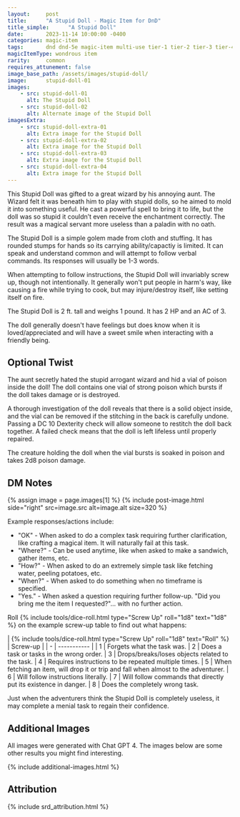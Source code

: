 ```yaml
---
layout:     post
title:      "A Stupid Doll - Magic Item for DnD"
title_simple:      "A Stupid Doll"
date:       2023-11-14 10:00:00 -0400
categories: magic-item
tags:       dnd dnd-5e magic-item multi-use tier-1 tier-2 tier-3 tier-4 sentient npc
magicItemType: wondrous item
rarity:     common
requires_attunement: false
image_base_path: /assets/images/stupid-doll/
image:      stupid-doll-01
images:
    - src: stupid-doll-01
      alt: The Stupid Doll
    - src: stupid-doll-02
      alt: Alternate image of the Stupid Doll
imagesExtra:
    - src: stupid-doll-extra-01
      alt: Extra image for the Stupid Doll
    - src: stupid-doll-extra-02
      alt: Extra image for the Stupid Doll
    - src: stupid-doll-extra-03
      alt: Extra image for the Stupid Doll
    - src: stupid-doll-extra-04
      alt: Extra image for the Stupid Doll
---
```


This Stupid Doll was gifted to a great wizard by his annoying aunt. The Wizard felt it was beneath him to play with stupid dolls, so he aimed to mold it into something useful. He cast a powerful spell to bring it to life, but the doll was so stupid it couldn’t even receive the enchantment correctly. The result was a magical servant more useless than a paladin with no oath.

The Stupid Doll is a simple golem made from cloth and stuffing. It has rounded stumps for hands so its carrying ability/capactiy is limited. It can speak and understand common and will attempt to follow verbal commands. Its responses will usually be 1-3 words.

When attempting to follow instructions, the Stupid Doll will invariably screw up, though not intentionally. It generally won't put people in harm's way, like causing a fire while trying to cook, but may injure/destroy itself, like setting itself on fire.

The Stupid Doll is 2 ft. tall and weighs 1 pound. It has 2 HP and an AC of 3.

The doll generally doesn't have feelings but does know when it is loved/appreciated and will have a sweet smile when interacting with a friendly being.


## Optional Twist

The aunt secretly hated the stupid arrogant wizard and hid a vial of poison inside the doll! The doll contains one vial of strong poison which bursts if the doll takes damage or is destroyed.

A thorough investigation of the doll reveals that there is a solid object inside, and the vial can be removed if the stitching in the back is carefully undone. Passing a DC 10 Dexterity check will allow someone to restitch the doll back together. A failed check means that the doll is left lifeless until properly repaired.

The creature holding the doll when the vial bursts is soaked in poison and takes 2d8 poison damage.


## DM Notes

{% assign image = page.images[1] %}
{% include post-image.html side="right" src=image.src alt=image.alt size=320 %}

Example responses/actions include:

- "OK" - When asked to do a complex task requiring further clarification, like crafting a magical item. It will naturally fail at this task.
- "Where?" - Can be used anytime, like when asked to make a sandwich, gather items, etc.
- "How?" - When asked to do an extremely simple task like fetching water, peeling potatoes, etc.
- "When?" - When asked to do something when no timeframe is specified.
- "Yes." - When asked a question requiring further follow-up. "Did you bring me the item I requested?"... with no further action.

Roll {% include tools/dice-roll.html type="Screw Up" roll="1d8" text="1d8" %} on the example screw-up table to find out what happens:

<div markdown="block" class="roll-table js-autoroll js-roll-table">
| {% include tools/dice-roll.html type="Screw Up" roll="1d8" text="Roll" %} | Screw-up |
| - | ----------- |
| 1 | Forgets what the task was.
| 2 | Does a task or tasks in the wrong order.
| 3 | Drops/breaks/loses objects related to the task.
| 4 | Requires instructions to be repeated multiple times.
| 5 | When fetching an item, will drop it or trip and fall when almost to the adventurer.
| 6 | Will follow instructions literally.
| 7 | Will follow commands that directly put its existence in danger.
| 8 | Does the completely wrong task.

</div>

Just when the adventurers think the Stupid Doll is completely useless, it may complete a menial task to regain their confidence.


## Additional Images

All images were generated with Chat GPT 4. The images below are some other results you might find interesting.

{% include additional-images.html %}


## Attribution

{% include srd_attribution.html %}
